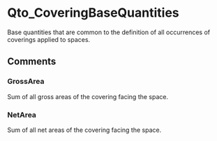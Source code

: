 # Qto_CoveringBaseQuantities

Base quantities that are common to the definition of all occurrences of coverings applied to spaces.


## Comments

### GrossArea

Sum of all gross areas of the covering facing the space.

### NetArea

Sum of all net areas of the covering facing the space.

